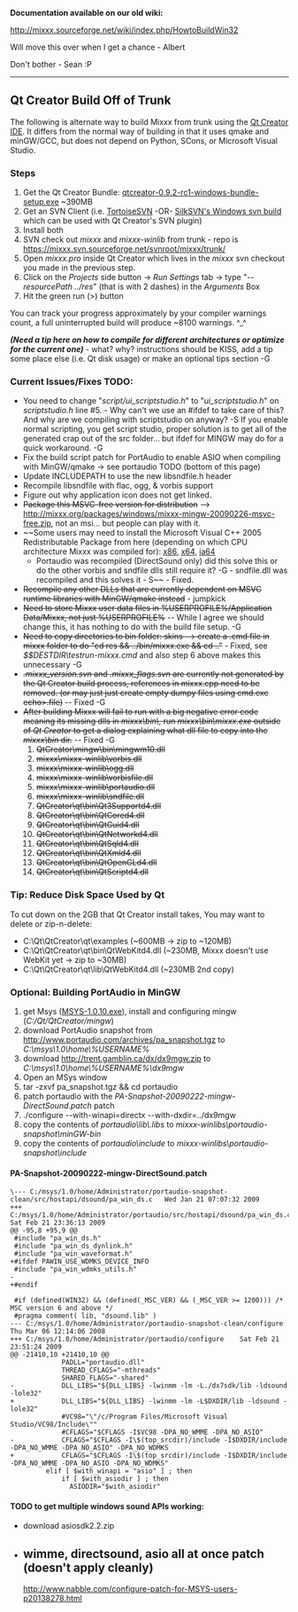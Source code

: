 **Documentation available on our old wiki:**

<http://mixxx.sourceforge.net/wiki/index.php/HowtoBuildWin32>

Will move this over when I get a chance - Albert

Don't bother - Sean :P

-----

## Qt Creator Build Off of Trunk

The following is alternate way to build Mixxx from trunk using the [Qt
Creator IDE](http://www.qtsoftware.com/developer/qt-creator). It differs
from the normal way of building in that it uses qmake and minGW/GCC, but
does not depend on Python, SCons, or Microsoft Visual Studio.

### Steps

1.  Get the Qt Creator Bundle:
    [qtcreator-0.9.2-rc1-windows-bundle-setup.exe](http://www.qtsoftware.com/developer/qt-creator/qt-creator#qt-creator-binary-packages)
    \~390MB
2.  Get an SVN Client (i.e.
    [TortoiseSVN](http://tortoisesvn.net/downloads) -OR- [SilkSVN's
    Windows svn build](http://www.sliksvn.com/en/download) which can be
    used with Qt Creator's SVN plugin)
3.  Install both
4.  SVN check out *mixxx* and *mixxx-winlib* from trunk - repo is
    <https://mixxx.svn.sourceforge.net/svnroot/mixxx/trunk/>
5.  Open *mixxx.pro* inside Qt Creator which lives in the *mixxx* svn
    checkout you made in the previous step.
6.  Click on the *Projects* side button -\> *Run Settings* tab -\> type
    "*--resourcePath ../res*" (that is with 2 dashes) in the *Arguments*
    Box 
7.  Hit the green run (\>) button

You can track your progress approximately by your compiler warnings
count, a full uninterrupted build will produce \~8100 warnings. ^\_^

***(Need a tip here on how to compile for different architectures or
optimize for the current one)*** - what? why? instructions should be
KISS, add a tip some place else (i.e. Qt disk usage) or make an optional
tips section -G

### Current Issues/Fixes TODO:

  - You need to change "*script/ui\_scriptstudio.h*" to
    "*ui\_scriptstudio.h*" on *scriptstudio.h* line \#5. - Why can't we
    use an \#ifdef to take care of this? And why are we compiling with
    scriptstudio on anyway? -S If you enable normal scripting, you get
    script studio, proper solution is to get all of the generated crap
    out of the src folder... but ifdef for MINGW may do for a quick
    workaround. -G
  - Fix the build script patch for PortAudio to enable ASIO when
    compiling with MinGW/qmake -\> see portaudio TODO (bottom of this
    page)
  - Update INCLUDEPATH to use the new libsndfile.h header
  - Recompile libsndfile with flac, ogg, & vorbis support
  - Figure out why application icon does not get linked.
  - ~~Package this MSVC-free version for distribution~~ --\>
    <http://mixxx.org/packages/windows/mixxx-mingw-20090226-msvc-free.zip>,
    not an msi... but people can play with it.
  - ~~Some users may need to install the Microsoft Visual C++ 2005
    Redistributable Package from here (depending on which CPU
    architecture Mixxx was compiled for):
    [x86](http://www.microsoft.com/downloads/info.aspx?na=22&p=1&SrcDisplayLang=en&SrcCategoryId=&SrcFamilyId=&u=%2fdownloads%2fdetails.aspx%3fFamilyID%3d200b2fd9-ae1a-4a14-984d-389c36f85647%26DisplayLang%3den),
    [x64](http://www.microsoft.com/downloads/info.aspx?na=22&p=4&SrcDisplayLang=en&SrcCategoryId=&SrcFamilyId=&u=%2fdownloads%2fdetails.aspx%3fFamilyID%3deb4ebe2d-33c0-4a47-9dd4-b9a6d7bd44da%26DisplayLang%3den),
    [ia64](http://www.microsoft.com/downloads/info.aspx?na=45&p=1&srcdisplaylang=en&srccategoryid=&srcfamilyid=90548130-4468-4bbc-9673-d6acabd5d13b&u=details.aspx?familyid=526bf4a7-44e6-4a91-b328-a4594adb70e5&displaylang=en)
    - Portaudio was recompiled (DirectSound only) did this solve this or
    do the other vorbis and sndfile dlls still require it? -G -
    sndfile.dll was recompiled and this solves it - S~~ - Fixed.
  - ~~Recompile any other DLLs that are currently dependent on MSVC
    runtime libraries with MinGW/qmake instead~~ - jumpkick
  - ~~Need to store Mixxx user data files in %USERPROFILE%/Application
    Data/Mixxx, not just %USERPROFILE%~~ -- While I agree we should
    change this, it has nothing to do with the build file setup. -G
  - ~~Need to copy directories to bin folder: skins --\> create a .cmd
    file in mixxx folder to do "cd res && ../bin/mixxx.exe && cd .."~~ -
    Fixed, see *$$DESTDIR\\testrun-mixxx.cmd* and also step 6 above
    makes this unnecessary -G
  - ~~*.mixxx\_version.svn* and *.mixxx\_flags.svn* are currently not
    generated by the Qt Creator build process, references in mixxx.cpp
    need to be removed. (or may just just create empty dumpy files using
    cmd.exe echo\>.file)~~ -- Fixed -G
  - ~~After building Mixxx will fail to run with a big negative error
    code meaning its missing dlls in *mixxx\\bin\\*, run
    *mixxx\\bin\\mixxx.exe* outside of *Qt Creator* to get a dialog
    explaining what dll file to copy into the *mixxx\\bin* dir.~~ --
    Fixed -G
    1.  ~~QtCreator\\mingw\\bin\\mingwm10.dll~~
    2.  ~~mixxx\\mixxx-winlib\\vorbis.dll~~
    3.  ~~mixxx\\mixxx-winlib\\ogg.dll~~
    4.  ~~mixxx\\mixxx-winlib\\vorbisfile.dll~~
    5.  ~~mixxx\\mixxx-winlib\\portaudio.dll~~
    6.  ~~mixxx\\mixxx-winlib\\sndfile.dll~~
    7.  ~~QtCreator\\qt\\bin\\Qt3Supportd4.dll~~
    8.  ~~QtCreator\\qt\\bin\\QtCored4.dll~~
    9.  ~~QtCreator\\qt\\bin\\QtGuid4.dll~~
    10. ~~QtCreator\\qt\\bin\\QtNetworkd4.dll~~
    11. ~~QtCreator\\qt\\bin\\QtSqld4.dll~~
    12. ~~QtCreator\\qt\\bin\\QtXmld4.dll~~
    13. ~~QtCreator\\qt\\bin\\QtOpenGLd4.dll~~
    14. ~~QtCreator\\qt\\bin\\QtScriptd4.dll~~

### Tip: Reduce Disk Space Used by Qt

To cut down on the 2GB that Qt Creator install takes, You may want to
delete or zip-n-delete:

  - C:\\Qt\\QtCreator\\qt\\examples (\~600MB -\> zip to \~120MB)
  - C:\\Qt\\QtCreator\\qt\\bin\\QtWebKitd4.dll (\~230MB, Mixxx doesn't
    use WebKit yet -\> zip to \~30MB)
  - C:\\Qt\\QtCreator\\qt\\lib\\QtWebKitd4.dll (\~230MB 2nd copy)

### Optional: Building PortAudio in MinGW

1.  get Msys
    ([MSYS-1.0.10.exe](http://sourceforge.net/project/downloading.php?group_id=2435&filename=MSYS-1.0.10.exe)),
    install and configuring mingw (*C:/Qt/QtCreator/mingw*)
2.  download PortAudio snapshot from
    <http://www.portaudio.com/archives/pa_snapshot.tgz> to
    *C:\\msys\\1.0\\home\\%USERNAME%*
3.  download <http://trent.gamblin.ca/dx/dx9mgw.zip> to
    *C:\\msys\\1.0\\home\\%USERNAME%\\dx9mgw*
4.  Open an MSys window
5.  tar -zxvf pa\_snapshot.tgz && cd portaudio 
6.  patch portaudio with the
    *PA-Snapshot-20090222-mingw-DirectSound.patch* patch
7.  ./configure --with-winapi=directx --with-dxdir=../dx9mgw
8.  copy the contents of *portaudio\\lib\\.libs* to
    *mixxx-winlibs\\portaudio-snapshot\\minGW-bin*
9.  copy the contents of *portaudio\\include* to
    *mixxx-winlibs\\portaudio-snapshot\\include*

#### PA-Snapshot-20090222-mingw-DirectSound.patch

    \--- C:/msys/1.0/home/Administrator/portaudio-snapshot-clean/src/hostapi/dsound/pa_win_ds.c   Wed Jan 21 07:07:32 2009
    +++ C:/msys/1.0/home/Administrator/portaudio/src/hostapi/dsound/pa_win_ds.c   Sat Feb 21 23:36:13 2009
    @@ -95,8 +95,9 @@
     #include "pa_win_ds.h"
     #include "pa_win_ds_dynlink.h"
     #include "pa_win_waveformat.h"
    +#ifdef PAWIN_USE_WDMKS_DEVICE_INFO
     #include "pa_win_wdmks_utils.h"
    -
    +#endif
     
     #if (defined(WIN32) && (defined(_MSC_VER) && (_MSC_VER >= 1200))) /* MSC version 6 and above */
     #pragma comment( lib, "dsound.lib" )
    --- C:/msys/1.0/home/Administrator/portaudio-snapshot-clean/configure Thu Mar 06 12:14:06 2008
    +++ C:/msys/1.0/home/Administrator/portaudio/configure    Sat Feb 21 23:51:24 2009
    @@ -21410,10 +21410,10 @@
                 PADLL="portaudio.dll"
                 THREAD_CFLAGS="-mthreads"
                 SHARED_FLAGS="-shared"
    -            DLL_LIBS="${DLL_LIBS} -lwinmm -lm -L./dx7sdk/lib -ldsound -lole32"
    +            DLL_LIBS="${DLL_LIBS} -lwinmm -lm -L$DXDIR/lib -ldsound -lole32"
                 #VC98="\"/c/Program Files/Microsoft Visual Studio/VC98/Include\""
                 #CFLAGS="$CFLAGS -I$VC98 -DPA_NO_WMME -DPA_NO_ASIO"
    -            CFLAGS="$CFLAGS -I\$(top_srcdir)/include -I$DXDIR/include -DPA_NO_WMME -DPA_NO_ASIO" -DPA_NO_WDMKS
    +            CFLAGS="$CFLAGS -I\$(top_srcdir)/include -I$DXDIR/include -DPA_NO_WMME -DPA_NO_ASIO -DPA_NO_WDMKS"
             elif [ $with_winapi = "asio" ] ; then
                 if [ $with_asiodir ] ; then
                   ASIODIR="$with_asiodir"

#### TODO to get multiple windows sound APIs working:

  - download asiosdk2.2.zip
  - wimme, directsound, asio all at once patch (doesn't apply cleanly)
    --
    <http://www.nabble.com/configure-patch-for-MSYS-users-p20138278.html>
